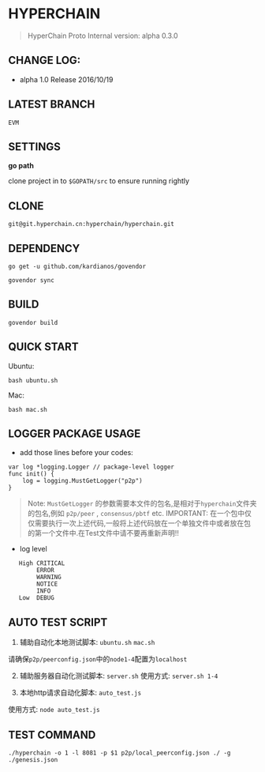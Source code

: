 # HYPERCHAIN

>HyperChain Proto  Internal version: alpha 0.3.0

## CHANGE LOG:

- alpha 1.0 Release 2016/10/19

## LATEST BRANCH

`EVM`

## SETTINGS

**go path**

clone project in to `$GOPATH/src` to ensure running rightly

## CLONE

`git@git.hyperchain.cn:hyperchain/hyperchain.git`

## DEPENDENCY

`go get -u github.com/kardianos/govendor`

`govendor sync`

## BUILD

`govendor build`

## QUICK START 
Ubuntu:

`bash ubuntu.sh`

Mac:

`bash mac.sh`

## LOGGER PACKAGE USAGE
- add those lines before your codes:

```
var log *logging.Logger // package-level logger
func init() {
	log = logging.MustGetLogger("p2p")
}
```

> Note: `MustGetLogger` 的参数需要本文件的包名,是相对于`hyperchain`文件夹的包名,例如 `p2p/peer` , `consensus/pbtf` etc.
> IMPORTANT: 在一个包中仅仅需要执行一次上述代码,一般将上述代码放在一个单独文件中或者放在包的第一个文件中.在Test文件中请不要再重新声明!!


- log level
```
   High CRITICAL
        ERROR
        WARNING
        NOTICE
        INFO
   Low  DEBUG
```

## AUTO TEST SCRIPT
1. 辅助自动化本地测试脚本:
`ubuntu.sh` 
`mac.sh`

请确保`p2p/peerconfig.json`中的`node1-4`配置为`localhost`

2. 辅助服务器自动化测试脚本:
`server.sh`
使用方式:
`server.sh 1-4`

3. 本地http请求自动化脚本:
`auto_test.js`

使用方式:
`node auto_test.js`

## TEST COMMAND

`./hyperchain -o 1 -l 8081 -p $1 p2p/local_peerconfig.json ./ -g ./genesis.json`